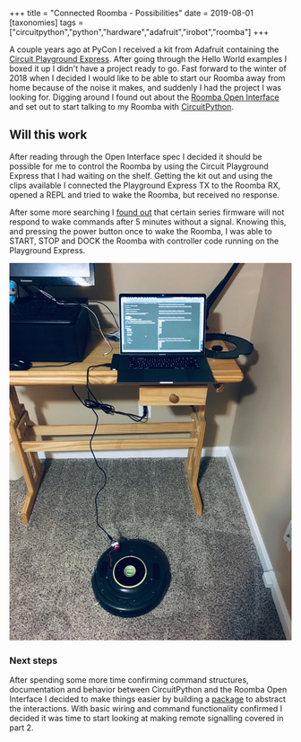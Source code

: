 +++
title = "Connected Roomba - Possibilities"
date = 2019-08-01
[taxonomies]
tags = ["circuitpython","python","hardware","adafruit","irobot","roomba"]
+++

A couple years ago at PyCon I received a kit from Adafruit containing the
[Circuit Playground Express](https://www.adafruit.com/product/2769). After
going through the Hello World examples I boxed it up I didn't have a project
ready to go. Fast forward to the winter of 2018 when I decided I would like
to be able to start our Roomba away from home because of the noise it makes,
and suddenly I had the project I was looking for. Digging around I found out
about the
[Roomba Open Interface](https://www.irobotweb.com/~/media/MainSite/PDFs/About/STEM/Create/iRobot_Roomba_600_Open_Interface_Spec.pdf)
and set out to start talking to my Roomba with
[CircuitPython](https://circuitpython.org/).

## Will this work

After reading through the Open Interface spec I decided it should be possible
for me to control the Roomba by using the Circuit Playground Express that I had
waiting on the shelf. Getting the kit out and using the clips available I
connected the Playground Express TX to the Roomba RX, opened a REPL and tried
to wake the Roomba, but received no response.

After some more searching I
[found out](https://robotics.stackexchange.com/questions/18302/irobot-600-series-oi-wake-from-sleep-via-brc)
that certain series firmware will not respond to wake commands after 5 minutes
without a signal. Knowing this, and pressing the power button once to wake the
Roomba, I was able to START, STOP and DOCK the Roomba with controller code
running on the Playground Express.

![Circuit Playground Express connected to Roomba 614](/images/connected-roomba-proto.jpg)

### Next steps

After spending some more time confirming command structures, documentation and
behavior between CircuitPython and the Roomba Open Interface I decided to make
things easier by building a [package](https://pypi.org/project/circuitroomba/)
to abstract the interactions. With basic wiring and command functionality
confirmed I decided it was time to start looking at making remote signalling
covered in part 2.

